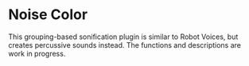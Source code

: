# Noise Color
This grouping-based sonification plugin is similar to Robot Voices, but creates percussive sounds instead. The functions and descriptions are work in progress.